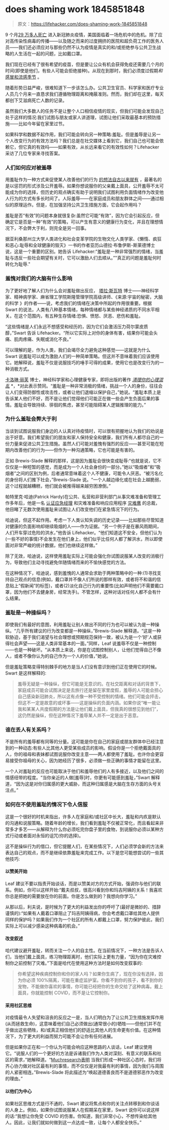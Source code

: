# does shaming work 1845851848

> 原文：<https://lifehacker.com/does-shaming-work-1845851848>

9 个月[29 万多人死亡](https://coronavirus.jhu.edu/data/mortality) 进入新冠肺炎疫情，美国面临着一场危机中的危机。除了应对高传染性病毒的传播——以及随之而来的过度拥挤的医院和超负荷工作的医务人员——我们还必须应对与那些仍然不认为疫情是真实的和/或拒绝参与公共卫生战略的人生活在一起的问题，比如戴口罩。

我们现在已经有了很有希望的疫苗，但是要让公众有机会获得免疫还需要几个月的时间(即使是他们，有些人可能会拒绝接种)。从现在到那时，我们必须度过假期*和* [感冒和流感季节](https://vitals.lifehacker.com/how-to-prepare-for-cold-and-flu-season-during-a-pandemi-1844749240) 。



随着形势日益严峻，很难知道下一步该怎么办。公共卫生官员、科学家和医疗专业人员几个月来一直恳求我们遵循物理距离和掩蔽准则。然而，我们却在这里，每天都创下艾滋病死亡人数的记录。

虽然我们大多数人的任务不是让整个人口相信疫情的现实，但我们可能会发现自己处于这样的情况:我们试图与朋友或家人讲道理，试图让他们采取最基本的预防措施——比如今年留在家里过节。

如果科学和数据不起作用，我们可能会转向另一种策略:羞耻。但是羞辱是让另一个人改变行为的有效方法吗？我们总是在社交媒体上看到它，我们自己也可能会依赖它，但它真的有效吗——如果有效，从长远来看它的有效性如何？Lifehacker 采访了几位专家来寻找答案。



### 人们如何应对被羞辱

用羞耻作为一种方式来促使某人改善他们的行为 [的想法自古以来就有](https://digitalcommons.law.msu.edu/cgi/viewcontent.cgi?article=1113&context=lr) ，最著名的是以惩罚的形式涉及公开羞辱。如果你想说服你的父亲戴上面具，公开羞辱不太可能成为你的选择，但历史的观点确实有助于说明我们试图利用负面情绪作为改变他人行为的方式有多长时间了。人际羞辱——在家庭成员和朋友群体之间——通过相似的原理运作。但是，在加强坚持公共卫生措施方面，它会起作用吗？

羞耻是否“有效”的问题本身就很复杂:虽然它可能“有效”，因为它会引起反应，但确定它是否是一种“有效”的策略，可以产生有意义的健康行为变化，并且在理想情况下，不会弊大于利，则完全是另一回事。

据亚利桑那州立大学人类进化和社会变革学院的生物文化人类学家、《懒惰、疯狂和恶心:耻辱和全球健康的毁灭》一书的作者亚历山德拉·布鲁伊斯-斯莱德博士说，这是一个重要的区别。她告诉 Lifehacker:“羞耻是一种非常强烈的情绪，当羞耻与违反一些社会期望有关时，它可以激励人们去顺从。”"真正的问题是羞耻何时转化为耻辱."



### 羞愧对我们的大脑有什么影响

为了更好地了解人们为什么会对羞耻做出反应， [塔拉·斯瓦特](https://www.taraswart.com/) 博士——神经科学家、精神病学家、麻省理工学院斯隆管理学院高级讲师、《来源:宇宙的秘密，大脑的科学 》的作者——说，考虑我们的情绪在决策中所起的作用很重要。根据 Swart 的说法，人类有八种基本情绪，每种情绪都与某些神经递质的不同水平相关。在这个范围内，有五种生存情绪:恐惧、愤怒、厌恶、悲伤和羞耻。

“这些情绪是人们永远不想感受和经历的，因为它们会激活压力荷尔蒙皮质醇，”Swart 告诉 Lifehacker。“所以它实际上对你的身体有害，结果你可能会头痛、肌肉疼痛、失眠或消化不良。”

可以理解的是，作为人类，我们会竭尽全力避免这种感觉——这就是为什么 Swart 说羞耻可以成为激励人们的一种简单策略。但这并不意味着我们应该使用它。她解释说，羞耻不仅是说服技巧的唾手可得的成果，使用它也是改变行为的一种消极方式。

[卡洛琳·丽芙](https://drleaf.com/) 博士，神经科学家和心理健康专家，即将出版的著作 [*清理你的心理混乱*](https://www.amazon.com/Cleaning-Your-Mental-Mess-Scientifically/dp/0801093457?asc_campaign=InlineText&asc_refurl=https://lifehacker.com/does-shaming-work-1845851848&asc_source=&tag=kinjalifehackerlink-20) *，*对此表示赞同。“羞耻是一种非常消极的情绪，挑战一个人的身份，往往会让人们变得防御性或攻击性，或者让他们退缩以保护自己，”她说。“羞耻本质上是告诉某人他们不好，而不是让他们觉得他们可能正在做一些会产生负面后果的事情。羞耻会导致持续、徘徊的焦虑，甚至可能阻碍某人逻辑推理的能力。”



### 为什么羞耻会弊大于利

当谈到试图说服我们身边的人认真对待疫情时，可以很有把握地认为我们的劝说是出于好意。我们希望我们的朋友和家人保持安全和健康，我们所有人都尽自己的一份力量来促进公共卫生措施。虽然人们可能对羞愧有强烈的反应——甚至可能在短期内改善他们的行为——但作为一种沟通策略，它也可能是有害的。

正如 Brewis-Slade 解释的那样，这是因为羞耻会很快变成耻辱:“也就是说，它不仅仅是一种短暂的感觉，而是成为一个人社会身份的一部分。”她以“吸烟者”和“吸烟者”之间的区别为例，后者通常意味着这个人不健康，可能令人厌恶。“被污名化的身份将人们推下社会，”Brewis-Slade 说。“一个人越边缘化或在社会上越脆弱，这个过程就越糟糕，他们就会被推得越来越穷困潦倒。”

帕特里克·哈迪(Patrick Hardy)在公共、私营和非营利部门从事灾难准备和管理工作多年后，他是一名 [认证应急经理](https://www.iaem.org/certification/intro) 和灾难准备和响应应用程序 [灾难鹰](http://www.disasterhawk.com/) 的总裁，他目睹了无数次使用羞耻来试图让人们改变他们在紧急情况下的行为。



哈迪说，但这不起作用。考虑一下人类认知失调的历史记录——比如那些尽管知道对健康的负面影响却继续吸烟的人——作为证据。“另一个例子是在暴风雨期间，人们开车穿过危险的洪水，”他告诉 Lifehacker。“他们知道这不安全，但他们认为(一些不好的事情)不会发生在他们身上，他们似乎比任何人都了解洪水，所以即使面对非常严峻的统计数据，他们也继续这样做。”

除了无效，哈迪说，这样使用羞耻实际上可能会强化你试图说服某人改变的消极行为，导致他们主动寻找避免伴随情绪而来的不愉快感觉的方法。

在这种情况下，哈迪说，感到羞愧的人通常会求助于两种策略中的一种:(1)寻找支持自己观点的信息(例如，戴口罩并不像人们所说的那样有效，或者将不和谐的信息贴上“假新闻”的标签)，或者(2)淡化自己行为的重要性(比如声明他们不需要戴口罩，因为他们不去健身房，经常洗手)。不管怎样，这种对话对任何人都不会有什么结果。



### 羞耻是一种操纵吗？

即使我们有最好的意图，利用羞耻让别人做出不同的行为也可以被认为是一种操纵。“几乎所有建议的行为改变都是一种操纵，”Brewis-Slade 解释道。“这是一种软胁迫，基于我们渴望与社会理想或预期规范保持一致，被认为是一个‘好’人或获得社会声望——这是人类非常基本的一面。”同样，Leaf 说羞辱不仅是一种控制——也是一种破坏。“从本质上来说，你是在试图控制别人，让他们觉得自己不像人，或者不像你认为的自己作为一个人的价值，”她说。

但是羞耻策略变得特别棘手的地方是当人们没有意识到他们正在使用它的时候。Swart 是这样解释的:

> 羞辱无疑是一种操纵，但它可能是无意识的。在社交距离和对话的背景下，家庭成员可能会试图决定是去旅行还是留在家里度假，羞辱的人可能会担心自己感染新冠肺炎，所以这有点像一种不受控制的情绪。他们可能会抨击，但这不一定是故意的或坏事——这是操纵的负面内涵。如果你说“唯一能让我和某某人共度假期的方法是让他们戴上面具，但我真的很想见到他们”，这仍然是操纵，但在这种情况下羞辱某人并不一定是出于恶意。

### 谁在丢人有关系吗？

不是所有的羞辱都有同等的分量。这可能是你在自己的家庭或朋友群体中已经注意到的一种动态:有些人比其他人更受某些成员的影响。假设你是一个拒绝戴面具的人，你的祖母和表妹都试图说服你改变主意——两人都使用了羞耻。也许你会更容易接受你祖母的关心，因为她经历了很多，必须做一些正确的事情才能留在这里。



一个人对羞耻的反应也可能取决于他们和羞辱他们的人有多接近，以及他们之间的情感纽带的程度。“当你亲近的人做[羞辱]时，你更有可能感到羞耻，”Swart 解释道，“因为这是对你归属感的更大威胁，而这种归属感是大脑在生存方面的头号关注点。”

### 如何在不使用羞耻的情况下令人信服

这是一个很好的时机来指出，许多人在家庭和/或社区中长大，羞耻和内疚是默认的沟通和说服策略。随着年龄的增长，我们看到羞耻不仅被正常化，而且看起来非常多才多艺——从解释为什么你必须吃完你盘子里的食物，到说服你必须以某种方式行动或者面对永恒的诅咒(你的选择)。

这不是操纵行为的借口，但它提醒人们，在某些情况下，人们必须学会新的方法来表达自己的观点，而不是继续依靠羞耻来完成工作。以下是您可能想尝试的一些其他技巧:



#### **以赞美开始**

Leaf 建议不要以指责开始谈话，而是以赞美对方的方式开始，强调你与他们的联系。例如，你可以这样开始:“戴夫叔叔，很高兴看到你和玛吉阿姨的关系！我喜欢你总是把她的需要放在你的前面。你是怎么做到的？我想向你学习。”

从那以后，利夫说，是时候为了更大的利益发出你的呼吁了(最好是微妙的、措辞谨慎的):“如果有人戴着口罩阻止了玛吉阿姨得病，你会考虑戴口罩给其他人提供同样的保护吗？如果我们作为一个社区的所有人都戴上口罩，努力保护彼此，我们实际上可以减少感染这种病毒的机会。”

#### 改变叙述

哈代建议避开羞耻，转而关注一个人的自主性。在当前情况下，一种方法是告诉人们，当他们戴上面具，练习物理距离时，他们实际上更有力量，“因为你在灾难控制你之前控制了灾难。”下面是哈代在使用这种方法时是如何改变叙事的:

> 你希望这种疾病控制你和你的家人吗？如果你生病了，现在你没有选择，因为你必须 100%隔离，可能在重症监护室。你看不到你的孩子，看不到你的宠物，不能做你喜欢的事情，你可能已经把你的生命交给了这种病毒。戴上面具，你就能控制 COVID，而不是让它控制你。



#### **采用社区思维**

对疫情最令人失望和沮丧的反应之一是，当人们明白为了让公共卫生措施发挥作用(从而拯救生命)，这意味着他们自己必须做出(通常很小的)牺牲——但他们并不在乎做出这些牺牲，和/或真正相信他们的舒适比其他人的生命更有价值。在这种情况下，为了更大的利益而努力可能不会让你有任何进展。

但是如果你正在和一个你认为可能会响应这种思路的人谈话，Leaf 建议使用它。“说服人们的一个更好的方法是诉诸我们作为人类对深刻、有意义的联系和社区的需求，”她解释道。“[Much](https://www.sciencedirect.com/science/article/pii/S2352827319301624)[research](https://platform.almanhal.com/GoogleScholar/Details/?ID=2-88132)[表明](https://assets.researchsquare.com/files/rs-115115/v1/3fc04ac6-2ccf-431f-aff5-d50ec775b7c4.pdf) 当我们形成一种社区心态时，我们将齐心协力做对社区最有利的事情，而不仅仅是对我最有利的事情，因为我们与周围的人紧密相连。”Brewis-Slade 将此描述为“唤起道德善良而不是道德邪恶作为改变的理由。”

#### 以他们为中心

如果社区思维方式是行不通的，Swart 建议将焦点和你的关注点转移到和你谈话的人身上。例如，如果你试图说服某人在假期呆在家里，Swart 说你可以说这样的话:“我想让你免受 COVID 的伤害。你知道，我们非常小心，不想传染给其他人。因此，让我们就如何做到这一点达成一致，让每个人都安全快乐。”